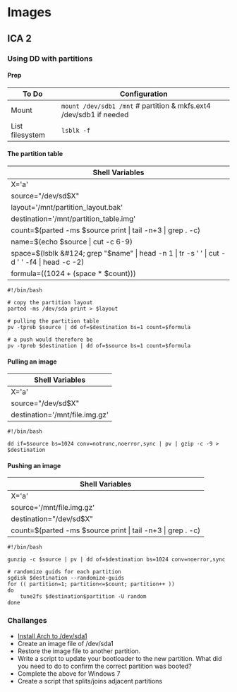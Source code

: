 # Images #
## ICA 2 ##
### Using DD with partitions ###

#### Prep ####
| To Do | Configuration |
| -- | -- |
| Mount | `mount /dev/sdb1 /mnt` # partition & mkfs.ext4 /dev/sdb1 if needed |
| List filesystem | `lsblk -f` |

#### The partition table ####
| Shell Variables |
| -- |
| X='a' |
| source="/dev/sd$X" |
| layout='/mnt/partition_layout.bak' |
| destination='/mnt/partition_table.img' |
| count=$(parted -ms $source print &#124; tail -n+3 &#124; grep . -c) |
| name=$(echo $source &#124; cut -c 6-9) |
| space=$(lsblk &#124; grep "$name" &#124; head -n 1 &#124; tr -s ' ' &#124; cut -d ' ' -f4 &#124; head -c -2) |
| formula=$((1024 + ($space * $count))) |

```
#!/bin/bash

# copy the partition layout
parted -ms /dev/sda print > $layout

# pulling the partition table
pv -tpreb $source | dd of=$destination bs=1 count=$formula

# a push would therefore be
pv -tpreb $destination | dd of=$source bs=1 count=$formula
```

#### Pulling an image ####
| Shell Variables |
| -- |
| X='a' |
| source="/dev/sd$X" |
| destination='/mnt/file.img.gz' |

```
#!/bin/bash

dd if=$source bs=1024 conv=notrunc,noerror,sync | pv | gzip -c -9 > $destination
```

#### Pushing an image ####

| Shell Variables |
| -- |
| X='a' |
| source='/mnt/file.img.gz' |
| destination="/dev/sd$X" |
| count=$(parted -ms $source print &#124; tail -n+3 &#124; grep . -c) |

```
#!/bin/bash

gunzip -c $source | pv | dd of=$destination bs=1024 conv=noerror,sync

# randomize guids for each partition
sgdisk $destination --randomize-guids
for (( partition=1; partition<=$count; partition++ ))
do
    tune2fs $destination$partition -U random
done
```

### Challanges ###
* [ Install Arch to /dev/sda1 ](https://wiki.archlinux.org/index.php/Beginners%27_guide)
* Create an image file of /dev/sda1
* Restore the image file to another partition.
* Write a script to update your bootloader to the new partition. What did you need to do to confirm the correct partition was booted?
* Complete the above for Windows 7
* Create a script that splits/joins adjacent partitions 
